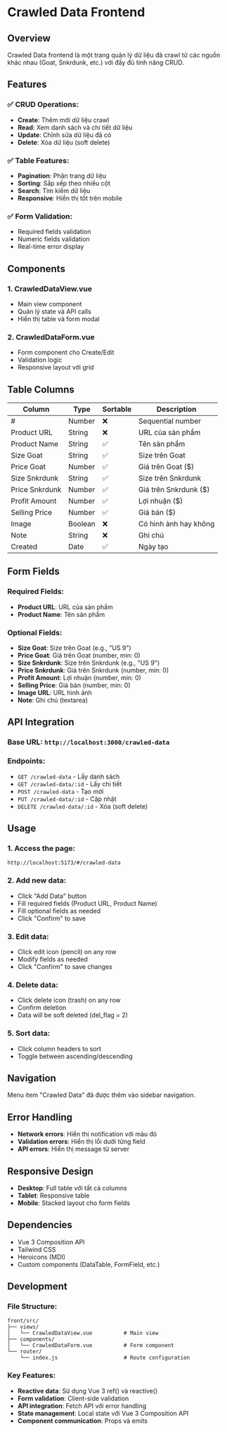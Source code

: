 # Crawled Data Frontend

## Overview

Crawled Data frontend là một trang quản lý dữ liệu đã crawl từ các nguồn khác nhau (Goat, Snkrdunk, etc.) với đầy đủ tính năng CRUD.

## Features

### ✅ **CRUD Operations:**
- **Create**: Thêm mới dữ liệu crawl
- **Read**: Xem danh sách và chi tiết dữ liệu
- **Update**: Chỉnh sửa dữ liệu đã có
- **Delete**: Xóa dữ liệu (soft delete)

### ✅ **Table Features:**
- **Pagination**: Phân trang dữ liệu
- **Sorting**: Sắp xếp theo nhiều cột
- **Search**: Tìm kiếm dữ liệu
- **Responsive**: Hiển thị tốt trên mobile

### ✅ **Form Validation:**
- Required fields validation
- Numeric fields validation
- Real-time error display

## Components

### 1. **CrawledDataView.vue**
- Main view component
- Quản lý state và API calls
- Hiển thị table và form modal

### 2. **CrawledDataForm.vue**
- Form component cho Create/Edit
- Validation logic
- Responsive layout với grid

## Table Columns

| Column | Type | Sortable | Description |
|--------|------|----------|-------------|
| # | Number | ❌ | Sequential number |
| Product URL | String | ❌ | URL của sản phẩm |
| Product Name | String | ✅ | Tên sản phẩm |
| Size Goat | String | ✅ | Size trên Goat |
| Price Goat | Number | ✅ | Giá trên Goat ($) |
| Size Snkrdunk | String | ✅ | Size trên Snkrdunk |
| Price Snkrdunk | Number | ✅ | Giá trên Snkrdunk ($) |
| Profit Amount | Number | ✅ | Lợi nhuận ($) |
| Selling Price | Number | ✅ | Giá bán ($) |
| Image | Boolean | ❌ | Có hình ảnh hay không |
| Note | String | ❌ | Ghi chú |
| Created | Date | ✅ | Ngày tạo |

## Form Fields

### Required Fields:
- **Product URL**: URL của sản phẩm
- **Product Name**: Tên sản phẩm

### Optional Fields:
- **Size Goat**: Size trên Goat (e.g., "US 9")
- **Price Goat**: Giá trên Goat (number, min: 0)
- **Size Snkrdunk**: Size trên Snkrdunk (e.g., "US 9")
- **Price Snkrdunk**: Giá trên Snkrdunk (number, min: 0)
- **Profit Amount**: Lợi nhuận (number, min: 0)
- **Selling Price**: Giá bán (number, min: 0)
- **Image URL**: URL hình ảnh
- **Note**: Ghi chú (textarea)

## API Integration

### Base URL: `http://localhost:3000/crawled-data`

### Endpoints:
- `GET /crawled-data` - Lấy danh sách
- `GET /crawled-data/:id` - Lấy chi tiết
- `POST /crawled-data` - Tạo mới
- `PUT /crawled-data/:id` - Cập nhật
- `DELETE /crawled-data/:id` - Xóa (soft delete)

## Usage

### 1. **Access the page:**
```
http://localhost:5173/#/crawled-data
```

### 2. **Add new data:**
- Click "Add Data" button
- Fill required fields (Product URL, Product Name)
- Fill optional fields as needed
- Click "Confirm" to save

### 3. **Edit data:**
- Click edit icon (pencil) on any row
- Modify fields as needed
- Click "Confirm" to save changes

### 4. **Delete data:**
- Click delete icon (trash) on any row
- Confirm deletion
- Data will be soft deleted (del_flag = 2)

### 5. **Sort data:**
- Click column headers to sort
- Toggle between ascending/descending

## Navigation

Menu item "Crawled Data" đã được thêm vào sidebar navigation.

## Error Handling

- **Network errors**: Hiển thị notification với màu đỏ
- **Validation errors**: Hiển thị lỗi dưới từng field
- **API errors**: Hiển thị message từ server

## Responsive Design

- **Desktop**: Full table với tất cả columns
- **Tablet**: Responsive table
- **Mobile**: Stacked layout cho form fields

## Dependencies

- Vue 3 Composition API
- Tailwind CSS
- Heroicons (MDI)
- Custom components (DataTable, FormField, etc.)

## Development

### File Structure:
```
front/src/
├── views/
│   └── CrawledDataView.vue          # Main view
├── components/
│   └── CrawledDataForm.vue          # Form component
└── router/
    └── index.js                     # Route configuration
```

### Key Features:
- **Reactive data**: Sử dụng Vue 3 ref() và reactive()
- **Form validation**: Client-side validation
- **API integration**: Fetch API với error handling
- **State management**: Local state với Vue 3 Composition API
- **Component communication**: Props và emits
